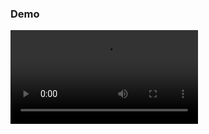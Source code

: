 ### Demo 
<video controls>
  <source src="Unreal Editor 2021-09-19 23-19-04.mp4" type="video/mp4">
  <source src="Unreal Editor 2021-09-19 23-19-04.ogg" type="video/ogg">
</video>
